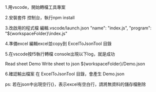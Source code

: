 1.用vscode，開始轉檔工具專案

2.安裝套件
控制台，執行npm install

3.改啟用的程式檔
編輯.vscode/launch.json
"name": "index.js",
"program": "${workspaceFolder}\\index.js"

4.準備excel
編輯excel並copy到 ExcelToJsonTool 目錄

5.在vscode按f5執行轉檔
console出現以下log，就是成功

Read sheet Demo
Write sheet to json ${workspaceFolder}/Demo.json

6.確認輸出檔案
在 ExcelToJsonTool 目錄，會產生 Demo.json

ps:
若在json中出現空行{}，表示excel有空白行，請將無資料的儲存檔刪除
